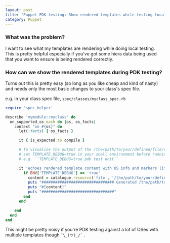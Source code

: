 ```yaml
---
layout: post
title: "Puppet PDK testing: Show rendered templates while testing locally"
category: Puppet
---
```


### What was the problem?

I want to see what my templates are rendering while doing local testing. This is pretty helpful especially if you've got some hiera data being used
that you want to ensure is being rendered correctly.

### How can we show the rendered templates during PDK testing?

Turns out this is pretty easy (so long as you like cheap and kind of nasty) and needs only the most basic changes to your class's spec file.

e.g. in your class spec file, ``spec/classes/myclass_spec.rb``

```ruby
require 'spec_helper'

describe 'mymodule::myclass' do
  on_supported_os.each do |os, os_facts|
    context "on #{os}" do
      let(:facts) { os_facts }

      it { is_expected.to compile }

      # To visualise the output of the /the/path/to/your/defined/file/resource.txt template during a PDK run, 
      # set TEMPLATE_DEBUG=true in your shell environment before running ``pdk test unit``.
      # e.g. ``TEMPLATE_DEBUG=true pdk test unit``

      it 'echoes rendered template content with OS info and markers (if TEMPLATE_DEBUG is set true)' do
        if ENV['TEMPLATE_DEBUG'] == 'true'
          content = catalogue.resource('file', '/the/path/to/your/defined/file/resource.txt').send(:parameters)[:content]
          puts "################################ Generated /the/path/to/your/defined/file/resource.txt content on: #{os}"
          puts "#{content}"
          puts "################################"
        end
      end

    end
  end
end
```

This might be pretty noisy if you're PDK testing against a lot of OSes with multiple templates though ``¯\_(ツ)_/¯`` .
